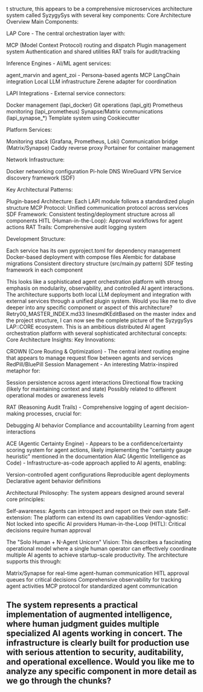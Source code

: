 t structure, this appears to be a comprehensive microservices architecture system called SyzygySys with several key components:
Core Architecture Overview
Main Components:

LAP Core - The central orchestration layer with:

MCP (Model Context Protocol) routing and dispatch
Plugin management system
Authentication and shared utilities
RAT trails for audit/tracking


Inference Engines - AI/ML agent services:

agent_marvin and agent_zoi - Persona-based agents
MCP LangChain integration
Local LLM infrastructure
Zerene adapter for coordination


LAPI Integrations - External service connectors:

Docker management (lapi_docker)
Git operations (lapi_git)
Prometheus monitoring (lapi_prometheus)
Synapse/Matrix communications (lapi_synapse_*)
Template system using Cookiecutter


Platform Services:

Monitoring stack (Grafana, Prometheus, Loki)
Communication bridge (Matrix/Synapse)
Caddy reverse proxy
Portainer for container management


Network Infrastructure:

Docker networking configuration
Pi-hole DNS
WireGuard VPN
Service discovery framework (SDF)



Key Architectural Patterns:

Plugin-based Architecture: Each LAPI module follows a standardized plugin structure
MCP Protocol: Unified communication protocol across services
SDF Framework: Consistent testing/deployment structure across all components
HITL (Human-in-the-Loop): Approval workflows for agent actions
RAT Trails: Comprehensive audit logging system

Development Structure:

Each service has its own pyproject.toml for dependency management
Docker-based deployment with compose files
Alembic for database migrations
Consistent directory structure (src/main.py pattern)
SDF testing framework in each component

This looks like a sophisticated agent orchestration platform with strong emphasis on modularity, observability, and controlled AI agent interactions. The architecture supports both local LLM deployment and integration with external services through a unified plugin system.
Would you like me to dive deeper into any specific component or aspect of this architecture?Retry00_MASTER_INDEX.md33 linesmdKEditBased on the master index and the project structure, I can now see the complete picture of the SyzygySys LAP::CORE ecosystem. This is an ambitious distributed AI agent orchestration platform with several sophisticated architectural concepts:
Core Architecture Insights:
Key Innovations:

CROWN (Core Routing & Optimization) - The central intent routing engine that appears to manage request flow between agents and services
RedPill/BluePill Session Management - An interesting Matrix-inspired metaphor for:

Session persistence across agent interactions
Directional flow tracking (likely for maintaining context and state)
Possibly related to different operational modes or awareness levels


RAT (Reasoning Audit Trails) - Comprehensive logging of agent decision-making processes, crucial for:

Debugging AI behavior
Compliance and accountability
Learning from agent interactions


ACE (Agentic Certainty Engine) - Appears to be a confidence/certainty scoring system for agent actions, likely implementing the "certainty gauge heuristic" mentioned in the documentation
AIaC (Agentic Intelligence as Code) - Infrastructure-as-code approach applied to AI agents, enabling:

Version-controlled agent configurations
Reproducible agent deployments
Declarative agent behavior definitions



Architectural Philosophy:
The system appears designed around several core principles:

Self-awareness: Agents can introspect and report on their own state
Self-extension: The platform can extend its own capabilities
Vendor-agnostic: Not locked into specific AI providers
Human-in-the-Loop (HITL): Critical decisions require human approval

The "Solo Human + N-Agent Unicorn" Vision:
This describes a fascinating operational model where a single human operator can effectively coordinate multiple AI agents to achieve startup-scale productivity. The architecture supports this through:

Matrix/Synapse for real-time agent-human communication
HITL approval queues for critical decisions
Comprehensive observability for tracking agent activities
MCP protocol for standardized agent communication

The system represents a practical implementation of augmented intelligence, where human judgment guides multiple specialized AI agents working in concert. The infrastructure is clearly built for production use with serious attention to security, auditability, and operational excellence.
Would you like me to analyze any specific component in more detail as we go through the chunks?
--